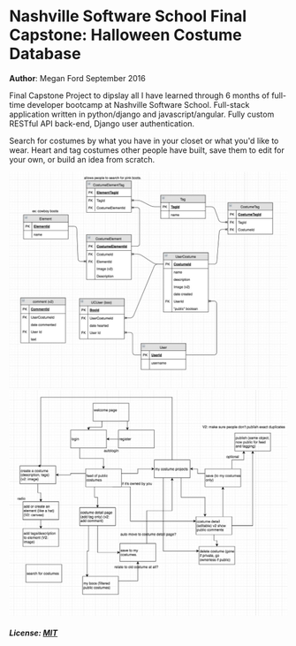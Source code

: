 # Nashville Software School Final Capstone: Halloween Costume Database

**Author**: Megan Ford September 2016 

Final Capstone Project to dipslay all I have learned through 6 months of full-time developer bootcamp at Nashville Software School. Full-stack application written in python/django and javascript/angular. Fully custom RESTful API back-end, Django user authentication. 

Search for costumes by what you have in your closet or what you'd like to wear. Heart and tag costumes other people have built, save them to edit for your own, or build an idea from scratch.

![ERD screenshot](boo_erd.jpg)
![ERD screenshot](boo_view.jpg)


##### License: [MIT](LICENSE.md)




